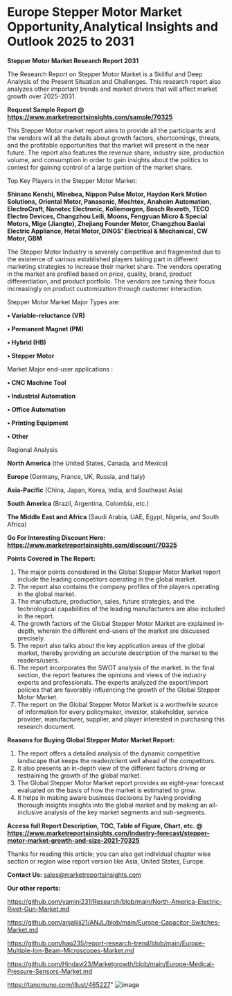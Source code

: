 # Europe Stepper Motor Market Opportunity,Analytical Insights and Outlook 2025 to 2031

<strong>Stepper Motor Market Research Report 2031</strong>

The Research Report on Stepper Motor Market is a Skillful and Deep Analysis of the Present Situation and Challenges. This research report also analyzes other important trends and market drivers that will affect market growth over 2025-2031.

<strong>Request Sample Report @ <a href=https://www.marketreportsinsights.com/sample/70325>https://www.marketreportsinsights.com/sample/70325</a></strong>

This Stepper Motor market report aims to provide all the participants and the vendors will all the details about growth factors, shortcomings, threats, and the profitable opportunities that the market will present in the near future. The report also features the revenue share, industry size, production volume, and consumption in order to gain insights about the politics to contest for gaining control of a large portion of the market share.

Top Key Players in the Stepper Motor Market:

<strong>Shinano Kenshi, Minebea, Nippon Pulse Motor, Haydon Kerk Motion Solutions, Oriental Motor, Panasonic, Mechtex, Anaheim Automation, ElectroCraft, Nanotec Electronic, Kollemorgen, Bosch Rexroth, TECO Electro Devices, Changzhou Leili, Moons, Fengyuan Micro & Special Motors, Mige (Jiangte), Zhejiang Founder Motor, Changzhou Baolai Electric Appliance, Hetai Motor, DINGS&#39; Electrical & Mechanical, CW Motor, GBM</strong>

The Stepper Motor Industry is severely competitive and fragmented due to the existence of various established players taking part in different marketing strategies to increase their market share. The vendors operating in the market are profiled based on price, quality, brand, product differentiation, and product portfolio. The vendors are turning their focus increasingly on product customization through customer interaction.

Stepper Motor Market Major Types are:

<strong>• Variable-reluctance (VR)

• Permanent Magnet (PM)

• Hybrid (HB)

• Stepper Motor</strong>

Market Major end-user applications :

<strong>• CNC Machine Tool

• Industrial Automation

• Office Automation

• Printing Equipment

• Other</strong>

Regional Analysis

</u><strong><b>North America</b></strong> (the United States, Canada, and Mexico)

<strong><b>Europe </b></strong>(Germany, France, UK, Russia, and Italy)

<strong><b>Asia-Pacific</b></strong> (China, Japan, Korea, India, and Southeast Asia)

<strong><b>South America</b></strong> (Brazil, Argentina, Colombia, etc.)

<strong><b>The Middle East and Africa</b></strong> (Saudi Arabia, UAE, Egypt, Nigeria, and South Africa)

<strong>Go For Interesting Discount Here: <a href=https://www.marketreportsinsights.com/discount/70325>https://www.marketreportsinsights.com/discount/70325</a></strong>

<strong>Points Covered in The Report:</strong>
<ol>
  <li>The major points considered in the Global Stepper Motor Market report include the leading competitors operating in the global market.</li>
  <li>The report also contains the company profiles of the players operating in the global market.</li>
  <li>The manufacture, production, sales, future strategies, and the technological capabilities of the leading manufacturers are also included in the report.</li>
  <li>The growth factors of the Global Stepper Motor Market are explained in-depth, wherein the different end-users of the market are discussed precisely.</li>
  <li>The report also talks about the key application areas of the global market, thereby providing an accurate description of the market to the readers/users.</li>
  <li>The report incorporates the SWOT analysis of the market. In the final section, the report features the opinions and views of the industry experts and professionals. The experts analyzed the export/import policies that are favorably influencing the growth of the Global Stepper Motor Market.</li>
  <li>The report on the Global Stepper Motor Market is a worthwhile source of information for every policymaker, investor, stakeholder, service provider, manufacturer, supplier, and player interested in purchasing this research document.</li>
</ol>
<strong>Reasons for Buying Global Stepper Motor Market Report:</strong>

<ol>
  <li>The report offers a detailed analysis of the dynamic competitive landscape that keeps the reader/client well ahead of the competitors.</li>
  <li>It also presents an in-depth view of the different factors driving or restraining the growth of the global market.</li>
  <li>The Global Stepper Motor Market report provides an eight-year forecast evaluated on the basis of how the market is estimated to grow.</li>
  <li>It helps in making aware business decisions by having providing thorough insights insights into the global market and by making an all-inclusive analysis of the key market segments and sub-segments.</li>
</ol>
<strong>Access full Report Description, TOC, Table of Figure, Chart, etc. @ <a href=https://www.marketreportsinsights.com/industry-forecast/stepper-motor-market-growth-and-size-2021-70325>https://www.marketreportsinsights.com/industry-forecast/stepper-motor-market-growth-and-size-2021-70325</a></strong>


Thanks for reading this article; you can also get individual chapter wise section or region wise report version like Asia, United States, Europe.

<strong>Contact Us:</strong>
sales@marketreportsinsights.com

<strong>Our other reports:</strong>

<a href=https://github.com/yamini231/Research/blob/main/North-America-Electric-Rivet-Gun-Market.md>https://github.com/yamini231/Research/blob/main/North-America-Electric-Rivet-Gun-Market.md</a>

<a href=https://github.com/anjaliiii21/ANJL/blob/main/Europe-Capacitor-Switches-Market.md>https://github.com/anjaliiii21/ANJL/blob/main/Europe-Capacitor-Switches-Market.md</a>

<a href=https://github.com/haq235/report-research-trend/blob/main/Europe-Multiple-Ion-Beam-Microscopes-Market.md>https://github.com/haq235/report-research-trend/blob/main/Europe-Multiple-Ion-Beam-Microscopes-Market.md</a>

<a href=https://github.com/Hindavi23/Marketgrowth/blob/main/Europe-Medical-Pressure-Sensors-Market.md>https://github.com/Hindavi23/Marketgrowth/blob/main/Europe-Medical-Pressure-Sensors-Market.md</a>

<a href=https://tanomuno.com/illust/465227>https://tanomuno.com/illust/465227</a>"
![image](https://github.com/user-attachments/assets/843eebde-b734-4976-845c-c84013f272bb)
